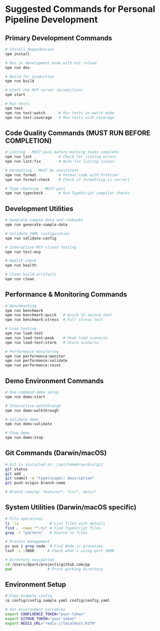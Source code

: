 # Suggested Commands for Personal Pipeline Development

## Primary Development Commands
```bash
# Install dependencies
npm install

# Run in development mode with hot reload
npm run dev

# Build for production
npm run build

# Start the MCP server (production)
npm start

# Run tests
npm test
npm run test:watch      # Run tests in watch mode
npm run test:coverage   # Run tests with coverage
```

## Code Quality Commands (MUST RUN BEFORE COMPLETION)
```bash
# Linting - MUST pass before marking tasks complete
npm run lint            # Check for linting errors
npm run lint:fix        # Auto-fix linting issues

# Formatting - MUST be consistent
npm run format          # Format code with Prettier
npm run format:check    # Check if formatting is correct

# Type checking - MUST pass
npm run typecheck       # Run TypeScript compiler checks
```

## Development Utilities
```bash
# Generate sample data and runbooks
npm run generate-sample-data

# Validate YAML configuration
npm run validate-config

# Interactive MCP client testing
npm run test-mcp

# Health check
npm run health

# Clean build artifacts
npm run clean
```

## Performance & Monitoring Commands
```bash
# Benchmarking
npm run benchmark
npm run benchmark:quick   # Quick 15-second test
npm run benchmark:stress  # Full stress test

# Load testing
npm run load-test
npm run load-test:peak    # Peak load scenario
npm run load-test:storm   # Storm scenario

# Performance monitoring
npm run performance:monitor
npm run performance:validate
npm run performance:reset
```

## Demo Environment Commands
```bash
# One-command demo setup
npm run demo:start

# Interactive walkthrough
npm run demo:walkthrough

# Validate demo
npm run demo:validate

# Stop demo
npm run demo:stop
```

## Git Commands (Darwin/macOS)
```bash
# Git is installed at: /opt/homebrew/bin/git
git status
git add .
git commit -m "type(scope): description"
git push origin branch-name

# Branch naming: feature/*, fix/*, docs/*
```

## System Utilities (Darwin/macOS specific)
```bash
# File operations
ls -la              # List files with details
find . -name "*.ts" # Find TypeScript files
grep -r "pattern"   # Search in files

# Process management
ps aux | grep node  # Find Node.js processes
lsof -i :3000      # Check what's using port 3000

# Directory navigation
cd /Users/dpark/projects/github.com/pp
pwd                # Print working directory
```

## Environment Setup
```bash
# Copy example config
cp config/config.sample.yaml config/config.yaml

# Set environment variables
export CONFLUENCE_TOKEN="your-token"
export GITHUB_TOKEN="your-token"
export REDIS_URL="redis://localhost:6379"
```
